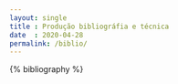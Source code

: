 ```yaml
---
layout: single
title : Produção bibliográfia e técnica
date  : 2020-04-28
permalink: /biblio/
---
```


{% bibliography %}
